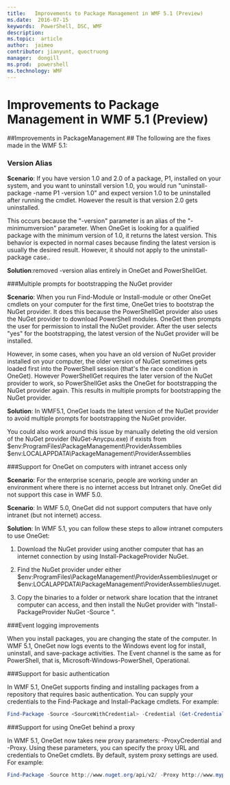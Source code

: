 ```yaml
---
title:   Improvements to Package Management in WMF 5.1 (Preview)
ms.date:  2016-07-15
keywords:  PowerShell, DSC, WMF
description:  
ms.topic:  article
author:  jaimeo
contributor: jianyunt, quoctruong
manager:  dongill
ms.prod:  powershell
ms.technology: WMF
---
```


# Improvements to Package Management in WMF 5.1 (Preview) #

##Improvements in PackageManagement ##
The following are the fixes made in the WMF 5.1: 

### Version Alias

**Scenario**: If you have version 1.0 and 2.0 of a package, P1, installed on your system, and you want to uninstall version 1.0, you would run "uninstall-package -name P1 -version 1.0" and expect version 1.0 to be uninstalled after running the cmdlet. However the result is that version 2.0 gets uninstalled.  
	
This occurs because the "-version" parameter is an alias of the "-minimumversion" parameter. When OneGet is looking for a qualified package with the minimum version of 1.0, it returns the latest version. This behavior is expected in normal cases because finding the latest version is usually the desired result. However, it should not apply to the uninstall-package case..
	
**Solution**:removed -version alias entirely in OneGet and PowerShellGet. 

###Multiple prompts for bootstrapping the NuGet provider

**Scenario**: When you run Find-Module or Install-module or other OneGet cmdlets on your computer for the first time, OneGet tries to bootstrap the NuGet provider. It does this because the PowerShellGet provider also uses the NuGet provider to download PowerShell modules. OneGet then prompts the user for permission to install the NuGet provider. After the user selects "yes" for the bootstrapping, the latest version of the NuGet provider will be installed. 
	
However, in some cases, when you have an old version of NuGet provider installed on your computer, the older version of NuGet sometimes gets loaded first into the PowerShell session (that's the race condition in OneGet). However PowerShellGet requires the later version of the NuGet provider to work, so PowerShellGet asks the OneGet for bootstrapping the NuGet provider again. This results in multiple prompts for bootstrapping the NuGet provider.

**Solution**: In WMF5.1, OneGet loads the latest version of the NuGet provider to avoid multiple prompts for bootstrapping the NuGet provider.

You could also work around this issue by manually deleting the old version of the NuGet provider (NuGet-Anycpu.exe) if exists from $env:ProgramFiles\PackageManagement\ProviderAssemblies 
$env:LOCALAPPDATA\PackageManagement\ProviderAssemblies


###Support for OneGet on computers with intranet access only

**Scenario**: For the enterprise scenario, people are working under an environment where there is no internet access but Intranet only. OneGet did not support this case in WMF 5.0.

**Scenario**: In WMF 5.0, OneGet did not support computers that have only intranet (but not internet) access.

**Solution**: In WMF 5.1, you can follow these steps to allow intranet computers to use OneGet:

1. Download the NuGet provider using another computer that has an internet connection by using Install-PackageProvider NuGet.

2. Find the NuGet provider under either  $env:ProgramFiles\PackageManagement\ProviderAssemblies\nuget  or  $env:LOCALAPPDATA\PackageManagement\ProviderAssemblies\nuget. 

3. Copy the binaries to a folder or network share location that the intranet computer can access, and then install the NuGet provider with "Install-PackageProvider NuGet -Source <Path to folder>".


###Event logging improvements

When you install packages, you are changing the state of the computer. In WMF 5.1, OneGet now logs events to the Windows event log for install, uninstall, and save-package activities. The Event channel is the same as for PowerShell, that is, Microsoft-Windows-PowerShell, Operational.

###Support for basic authentication

In WMF 5.1, OneGet supports finding and installing packages from a repository that requires basic authentication. You can supply your credentials to the Find-Package and Install-Package cmdlets. For example:

``` PowerShell
Find-Package -Source <SourceWithCredential> -Credential (Get-Credential)
```
###Support for using OneGet behind a proxy

In WMF 5.1, OneGet now takes new proxy parameters: -ProxyCredential and -Proxy. Using these parameters, you can specify the proxy URL and credentials to OneGet cmdlets. By default, system proxy settings are used. For example:

``` PowerShell
Find-Package -Source http://www.nuget.org/api/v2/ -Proxy http://www.myproxyserver.com -ProxyCredential (Get-Credential)
```


